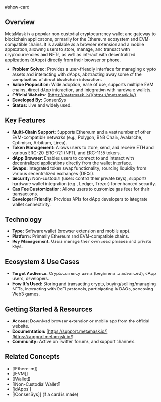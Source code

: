 #show-card

## Overview

MetaMask is a popular non-custodial cryptocurrency wallet and gateway to blockchain applications, primarily for the Ethereum ecosystem and EVM-compatible chains. It is available as a browser extension and a mobile application, allowing users to store, manage, and transact with cryptocurrencies and NFTs, as well as interact with decentralized applications (dApps) directly from their browser or phone.

- **Problem Solved:** Provides a user-friendly interface for managing crypto assets and interacting with dApps, abstracting away some of the complexities of direct blockchain interaction.
- **Value Proposition:** Wide adoption, ease of use, supports multiple EVM chains, direct dApp interaction, and integration with hardware wallets.
- **Official Website:** [https://metamask.io/](https://metamask.io/)
- **Developed By:** ConsenSys
- **Status:** Live and widely used.

## Key Features

- **Multi-Chain Support:** Supports Ethereum and a vast number of other EVM-compatible networks (e.g., Polygon, BNB Chain, Avalanche, Optimism, Arbitrum, Linea).
- **Token Management:** Allows users to store, send, and receive ETH and various ERC-20, ERC-721 (NFT), and ERC-1155 tokens.
- **dApp Browser:** Enables users to connect to and interact with decentralized applications directly from the wallet interface.
- **Swaps:** Integrated token swap functionality, sourcing liquidity from various decentralized exchanges (DEXs).
- **Security:** Non-custodial (users control their private keys), supports hardware wallet integration (e.g., Ledger, Trezor) for enhanced security.
- **Gas Fee Customization:** Allows users to customize gas fees for their transactions.
- **Developer Friendly:** Provides APIs for dApp developers to integrate wallet connectivity.

## Technology

- **Type:** Software wallet (browser extension and mobile app).
- **Platform:** Primarily Ethereum and EVM-compatible chains.
- **Key Management:** Users manage their own seed phrases and private keys.

## Ecosystem & Use Cases

- **Target Audience:** Cryptocurrency users (beginners to advanced), dApp users, developers.
- **How It's Used:** Storing and transacting crypto, buying/selling/managing NFTs, interacting with DeFi protocols, participating in DAOs, accessing Web3 games.

## Getting Started & Resources

- **Access:** Download browser extension or mobile app from the official website.
- **Documentation:** [https://support.metamask.io/](https://support.metamask.io/)
- **Community:** Active on Twitter, forums, and support channels.

## Related Concepts

- [[Ethereum]]
- [[EVM]]
- [[Wallet]]
- [[Non-Custodial Wallet]]
- [[dApps]]
- [[ConsenSys]] (if a card is made)
